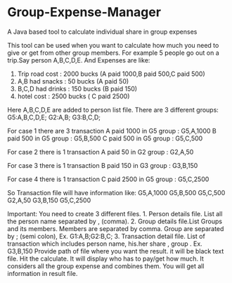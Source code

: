 # Group-Expense-Manager
A Java based tool to calculate individual share in group expenses

This tool can be used when you want to calculate how much you need to give or get from other group members.
For example 5 people go out on a trip.Say person A,B,C,D,E. 
And Expenses are like:

1.  Trip road cost : 2000 bucks (A paid 1000,B paid 500,C paid 500)
2.  A,B had snacks : 50 bucks (A paid 50)
3.  B,C,D had drinks : 150 bucks (B paid 150)
4.  hotel cost       : 2500 bucks ( C paid 2500)
  
Here A,B,C,D,E are added to person list file.
There are 3 different groups:
	G5:A,B,C,D,E;
	G2:A,B;
	G3:B,C,D;

For case 1 there are 3 transaction
A paid 1000 in G5 group : G5,A,1000
B paid 500 in G5 group : G5,B,500
C paid 500 in G5 group : G5,C,500

For case 2 there is 1 transaction
A paid 50 in G2 group : G2,A,50

For case 3 there is 1 transaction
B paid 150 in G3 group : G3,B,150

For case 4 there is 1 transaction
C paid 2500 in G5 group : G5,C,2500

So Transaction file will have information like:
G5,A,1000
G5,B,500
G5,C,500
G2,A,50
G3,B,150
G5,C,2500

Important:
	You need to create 3 different files.
		1. Person details file. List all the person name separated by , (comma).
		2. Group details file.List Groups and its members. Members are separated by comma. Group are separated by ; (semi colon), Ex. G1:A,B;G2:B,C;
		3. Transaction detail file. List of transaction which includes person name, his.her share , group . Ex. G3,B,150
	Provide path of file where you want the result. it will be black text file.
	Hit the calculate.
	It will display who has to pay/get how much. It considers all the group expense and combines them. You will get all information in result file.
	
	
